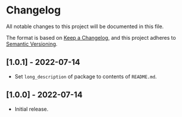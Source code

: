 # Changelog

All notable changes to this project will be documented in this file.

The format is based on [Keep a Changelog](https://keepachangelog.com/en/1.0.0/),
and this project adheres to [Semantic Versioning](https://semver.org/spec/v2.0.0.html).

## [1.0.1] - 2022-07-14

- Set `long_description` of package to contents of `README.md`.

## [1.0.0] - 2022-07-14

- Initial release.
